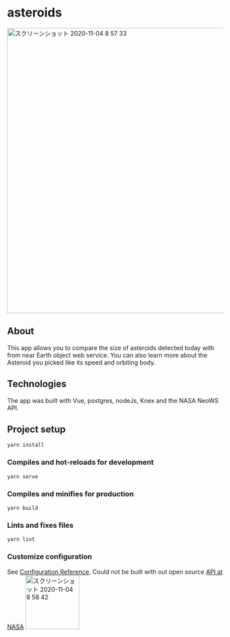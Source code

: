 # asteroids
<img width="665" alt="スクリーンショット 2020-11-04 8 57 33" src="https://user-images.githubusercontent.com/35797565/98053417-de0aea00-1e7b-11eb-82bc-59e814046aff.png">

## About

This app allows you to compare the size of asteroids detected today with from near Earth object web service. You can also learn more about the Asteroid you picked like its speed and orbiting body.

## Technologies

The app was built with Vue, postgres, nodeJs, Knex and the NASA NeoWS API.

## Project setup
```
yarn install
```

### Compiles and hot-reloads for development
```
yarn serve
```

### Compiles and minifies for production
```
yarn build
```

### Lints and fixes files
```
yarn lint
```

### Customize configuration
See [Configuration Reference](https://cli.vuejs.org/config/).
Could not be built with out open source [API at NASA](https://api.nasa.gov/)
<img width="125" alt="スクリーンショット 2020-11-04 8 58 42" src="https://user-images.githubusercontent.com/35797565/98053463-f24ee700-1e7b-11eb-9740-715b2aae3e6e.png">
